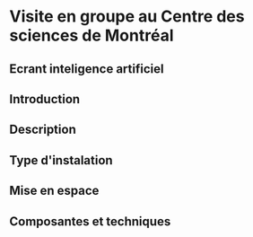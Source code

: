 # Visite en groupe au Centre des sciences de Montréal

## Ecrant inteligence artificiel

## Introduction

## Description

## Type d'instalation

## Mise en espace

## Composantes et techniques

## 

